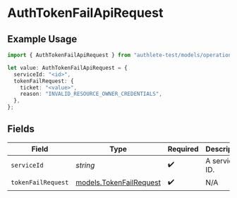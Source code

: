 # AuthTokenFailApiRequest

## Example Usage

```typescript
import { AuthTokenFailApiRequest } from "authlete-test/models/operations";

let value: AuthTokenFailApiRequest = {
  serviceId: "<id>",
  tokenFailRequest: {
    ticket: "<value>",
    reason: "INVALID_RESOURCE_OWNER_CREDENTIALS",
  },
};
```

## Fields

| Field                                                       | Type                                                        | Required                                                    | Description                                                 |
| ----------------------------------------------------------- | ----------------------------------------------------------- | ----------------------------------------------------------- | ----------------------------------------------------------- |
| `serviceId`                                                 | *string*                                                    | :heavy_check_mark:                                          | A service ID.                                               |
| `tokenFailRequest`                                          | [models.TokenFailRequest](../../models/tokenfailrequest.md) | :heavy_check_mark:                                          | N/A                                                         |